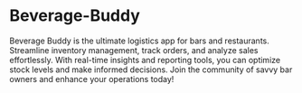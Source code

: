 # Beverage-Buddy
Beverage Buddy is the ultimate logistics app for bars and restaurants. Streamline inventory management, track orders, and analyze sales effortlessly. With real-time insights and reporting tools, you can optimize stock levels and make informed decisions. Join the community of savvy bar owners and enhance your operations today!
